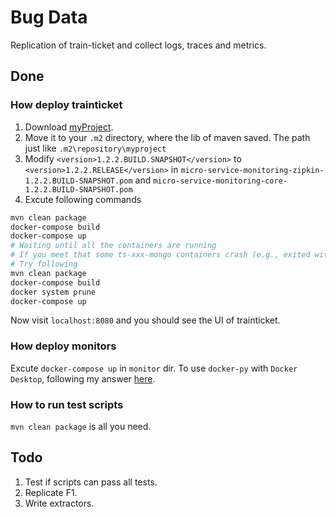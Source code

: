 # Bug Data
 Replication of train-ticket and collect logs, traces and metrics.

## Done
### How deploy trainticket
1. Download [myProject](https://github.com/FudanSELab/train-ticket/blob/master/old-docs/Lib/myproject.zip).
2. Move it to your `.m2` directory, where the lib of maven saved. The path just like `.m2\repository\myproject`
3. Modify `<version>1.2.2.BUILD.SNAPSHOT</version>` to `<version>1.2.2.RELEASE</version>` in `micro-service-monitoring-zipkin-1.2.2.BUILD-SNAPSHOT.pom` and `micro-service-monitoring-core-1.2.2.BUILD-SNAPSHOT.pom`
4. Excute following commands
```bash
mvn clean package
docker-compose build
docker-compose up
# Waiting until all the containers are running
# If you meet that some ts-xxx-mongo containers crash (e.g., exited with code 14)
# Try following 
mvn clean package
docker-compose build
docker system prune
docker-compose up
```

Now visit `localhost:8080` and you should see the UI of trainticket.

### How deploy monitors
Excute `docker-compose up` in `monitor` dir.
To use `docker-py` with `Docker Desktop`, following my answer [here](https://stackoverflow.com/a/76927390/12871978).


### How to run test scripts
`mvn clean package` is all you need.

 ## Todo
1. Test if scripts can pass all tests.
2. Replicate F1.
3. Write extractors.